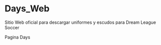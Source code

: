 # Days_Web
Sitio Web oficial para descargar uniformes y escudos para Dream League Soccer

Pagina Days
